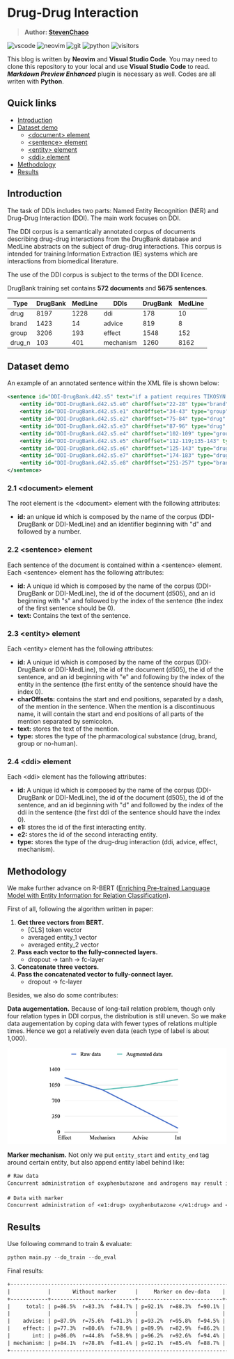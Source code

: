 # Drug-Drug Interaction

> **Author: [StevenChaoo](https://github.com/StevenChaoo)**

![vscode](https://img.shields.io/badge/visual_studio_code-007acc?style=flat&logo=visual-studio-code&logoColor=ffffff) ![neovim](https://img.shields.io/badge/Neovim-57a143?style=flat&logo=Neovim&logoColor=ffffff) ![git](https://img.shields.io/badge/Git-f05032?style=flat&logo=git&logoColor=ffffff) ![python](https://img.shields.io/badge/Python-3776ab?style=flat&logo=Python&logoColor=ffffff) ![visitors](https://visitor-badge.glitch.me/badge?style=flat-square&page_id=StevenChaoo.Paper-Reading&left_color=grey&right_color=blue)

This blog is written by **Neovim** and **Visual Studio Code**. You may need to clone this repository to your local and use **Visual Studio Code** to read. ***Markdown Preview Enhanced*** plugin is necessary as well. Codes are all writen with **Python**.

## Quick links

- [Introduction](#introduction)
- [Dataset demo](#dataset-demo)
  - [\<document\> element](#21-document-element)
  - [\<sentence\> element](#22-sentence-element)
  - [\<entity\> element](#23-entity-element)
  - [\<ddi\> element](#24-ddi-element)
- [Methodology](#methodology)
- [Results](#results)

## Introduction

The task of DDIs includes two parts: Named Entity Recognition (NER) and Drug-Drug Interaction (DDI). The main work focuses on DDI.

The DDI corpus is a semantically annotated corpus of documents describing drug-drug interactions from the DrugBank database and MedLine abstracts on the subject of drug-drug interactions. This corpus is intended for training Information Extraction (IE) systems which are interactions from biomedical literature.

The use of the DDI corpus is subject to the terms of the DDI licence.

DrugBank training set contains **572 documents** and **5675 sentences**.

|Type|DrugBank|MedLine|DDIs|DrugBank|MedLine|
|---|---|---|---|---|---|
|drug|8197|1228|ddi|178|10|
|brand|1423|14|advice|819|8|
|group|3206|193|effect|1548|152|
|drug_n|103|401|mechanism|1260|8162|

## Dataset demo

An example of an annotated sentence within the XML file is shown below:

```xml
<sentence id="DDI-DrugBank.d42.s5" text="if a patient requires TIKOSYN and anti-ulcer therapy, it is suggested that omeprazole, ranitidine, or antacids (aluminum and magnesium hydroxides) be used as alternatives to cimetidine, as these agents have no effect on the pharmacokinetic profile of TIKOSYN.">
	<entity id="DDI-DrugBank.d42.s5.e0" charOffset="22-28" type="brand" text="TIKOSYN"/>
	<entity id="DDI-DrugBank.d42.s5.e1" charOffset="34-43" type="group" text="anti-ulcer"/>
	<entity id="DDI-DrugBank.d42.s5.e2" charOffset="75-84" type="drug" text="omeprazole"/>
	<entity id="DDI-DrugBank.d42.s5.e3" charOffset="87-96" type="drug" text="ranitidine"/>
	<entity id="DDI-DrugBank.d42.s5.e4" charOffset="102-109" type="group" text="antacids"/>
	<entity id="DDI-DrugBank.d42.s5.e5" charOffset="112-119;135-143" type="drug" text="aluminum hydroxides"/>
	<entity id="DDI-DrugBank.d42.s5.e6" charOffset="125-143" type="drug" text="magnesium hydroxides"/>
	<entity id="DDI-DrugBank.d42.s5.e7" charOffset="174-183" type="drug" text="cimetidine"/>
	<entity id="DDI-DrugBank.d42.s5.e8" charOffset="251-257" type="brand" text="TIKOSYN"/>
</sentence>
```

### 2.1 \<document\> element

The root element is the \<document\> element with the following attributes:

- **id:** an unique id which is composed by the name of the corpus (DDI-DrugBank or DDI-MedLine) and an identifier beginning with "d" and followed by a number.

### 2.2 \<sentence\> element

Each sentence of the document is contained within a \<sentence\> element. Each \<sentence\> element has the following attributes:

- **id:** A unique id which is composed by the name of the corpus (DDI-DrugBank or DDI-MedLine), the id of the document (d505), and an id beginning with "s" and followed by the index of the sentence (the index of the first sentence should be 0).
- **text:** Contains the text of the sentence.

### 2.3 \<entity\> element

Each \<entity\> element has the following attributes:

- **id:** A unique id which is composed by the name of the corpus (DDI-DrugBank or DDI-MedLine), the id of the document (d505), the id of the sentence, and an id beginning with "e" and following by the index of the entity in the sentence (the first entity of the sentence should have the index 0).
- **charOffsets:** contains the start and end positions, separated by a dash, of the mention in the sentence. When the mention is a discontinuous name, it will contain the start and end positions of all parts of the mention separated by semicolon.
- **text:** stores the text of the mention.
- **type:** stores the type of the pharmacological substance (drug, brand, group or no-human).

### 2.4 \<ddi\> element

Each \<ddi\> element has the following attributes:

- **id:** A unique id which is composed by the name of the corpus (DDI-DrugBank or DDI-MedLine), the id of the document (d505), the id of the sentence, and an id beginning with "d" and followed by the index of the ddi in the sentence (the first ddi of the sentence should have the index 0).
- **e1:** stores the id of the first interacting entity.
- **e2:** stores the id of the second interacting entity.
- **type:** stores the type of the drug-drug interaction (ddi, advice, effect, mechanism).

## Methodology

We make further advance on R-BERT ([Enriching Pre-trained Language Model with Entity Information for Relation Classification](https://arxiv.org/abs/1905.08284)).

First of all, following the algorithm written in paper:

1. **Get three vectors from BERT.**
	- [CLS] token vector
	- averaged entity_1 vector
	- averaged entity_2 vector
2. **Pass each vector to the fully-connected layers.**
	- dropout -> tanh -> fc-layer
3. **Concatenate three vectors.**
4. **Pass the concatenated vector to fully-connect layer.**
	- dropout -> fc-layer

Besides, we also do some contributes:

**Data augementation.** Because of long-tail relation problem, though only four relation types in DDI corpus, the distribution is still uneven. So we make data augementation by coping data with fewer types of relations multiple times. Hence we got a relatively even data (each type of label is about 1,000).

<div align="center"><img src="data.jpeg" width="600"></div>

**Marker mechanism.** Not only we put `entity_start` and `entity_end` tag around certain entity, but also append entity label behind like:

```txt
# Raw data
Concurrent administration of oxyphenbutazone and androgens may result in elevated serum levels of oxyphenbutazone.

# Data with marker
Concurrent administration of <e1:drug> oxyphenbutazone </e1:drug> and <e2:group> androgens </e2:group> may result in elevated serum levels of oxyphenbutazone.
```

## Results

Use following command to train & evaluate:

```python
python main.py --do_train --do_eval
```

Final results:

```txt
+------------------------------------------------------------------------------------------------+
|            |       Without marker      |     Marker on dev-data    |    Marker on test-data    |
+------------+---------------------------+---------------------------+---------------------------+
|     total: | p=86.5%  r=83.3%  f=84.7% | p=92.1%  r=88.3%  f=90.1% | p=89.5%  r=89.8%  f=89.6% |
|            |                           |                           |                           |
|    advise: | p=87.9%  r=75.6%  f=81.3% | p=93.2%  r=95.8%  f=94.5% | p=90.1%  r=91.7%  f=90.9% |
|    effect: | p=77.3%  r=80.6%  f=78.9% | p=89.9%  r=82.9%  f=86.2% | p=88.4%  r=87.6%  f=88.0% |
|       int: | p=86.0%  r=44.8%  f=58.9% | p=96.2%  r=92.6%  f=94.4% | p=87.4%  r=98.7%  f=92.7% |
| mechanism: | p=84.1%  r=78.8%  f=81.4% | p=92.1%  r=85.4%  f=88.7% | p=91.7%  r=88.4%  f=90.1% |
+------------------------------------------------------------------------------------------------+
```
